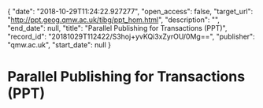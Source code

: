 {
  "date": "2018-10-29T11:24:22.927277", 
  "open_access": false, 
  "target_url": "http://ppt.geog.qmw.ac.uk/tibg/ppt_hom.html", 
  "description": "", 
  "end_date": null, 
  "title": "Parallel Publishing for Transactions (PPT)", 
  "record_id": "20181029T112422/S3hoj+yvKQi3xZyrOU/0Mg==", 
  "publisher": "qmw.ac.uk", 
  "start_date": null
}

# Parallel Publishing for Transactions (PPT)

